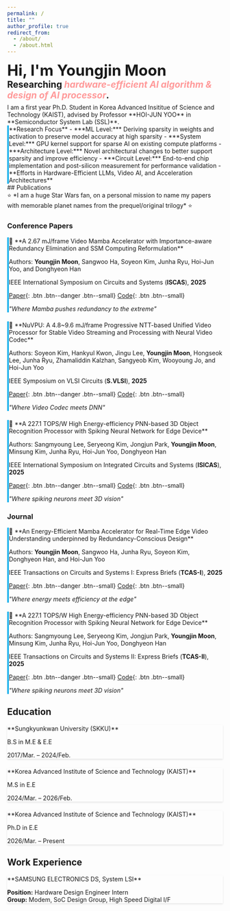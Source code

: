 ```yaml
---
permalink: /
title: ""
author_profile: true
redirect_from: 
  - /about/
  - /about.html
---
```

<div style="font-weight: bold; margin-bottom: 0.5em; line-height: 1.2;">
<span style="font-size: 2.5em;">Hi, I'm Youngjin Moon</span><br>
<span style="font-size: 1.5em;">Researching <em style="color:rgb(255, 154, 154); font-style: italic;">hardware-efficient AI algorithm & design of AI processor</em>.</span>
</div>

<div class="notice" markdown="1">
I am a first year Ph.D. Student in Korea Advanced Insititue of Science and Technology (KAIST), advised by Professor **HOI-JUN YOO** in **Semiconductor System Lab (SSL)**.
</div>

<div class="notice notice--info" markdown="1" style="border-left: 4px solid #22b3eb;">
**Research Focus**
- ***ML Level:*** Deriving sparsity in weights and activation to preserve model accuracy at high sparsity
- ***System Level:*** GPU kernel support for sparse AI on existing compute platforms
- ***Architecture Level:*** Novel architectural changes to better support sparsity and improve efficiency
- ***Circuit Level:*** End-to-end chip implementation and post-silicon measurement for performance validation
- **Efforts in Hardware-Efficient LLMs, Video AI, and Acceleration Architectures**
</div>
## Publications

<div class="notice" markdown="1">
⭐ *I am a huge Star Wars fan, on a personal mission to name my papers with memorable planet names from the prequel/original trilogy* ⭐
</div>

### Conference Papers

<div class="notice notice--info" markdown="1" style="border-left: 4px solid #22b3eb; margin-bottom: 1.5em;">
🐍 **A 2.67 mJ/frame Video Mamba Accelerator with Importance-aware Redundancy Elimination and SSM Computing Reformulation**

Authors: **Youngjin Moon**, Sangwoo Ha, Soyeon Kim, Junha Ryu, Hoi-Jun Yoo, and Donghyeon Han

IEEE International Symposium on Circuits and Systems (**ISCAS**), **2025**

[Paper](#){: .btn .btn--danger .btn--small} [Code](#){: .btn .btn--small}

*"Where Mamba pushes redundancy to the extreme"*
</div>

<div class="notice notice--info" markdown="1" style="border-left: 4px solid #22b3eb; margin-bottom: 1.5em;">
🎥 **NuVPU: A 4.8~9.6 mJ/frame Progressive NTT-based Unified Video Processor for Stable Video Streaming and Processing with Neural Video Codec**

Authors: Soyeon Kim, Hankyul Kwon, Jingu Lee, **Youngjin Moon**, Hongseok Lee, Junha Ryu, Zhamaliddin Kalzhan, Sangyeob Kim, Wooyoung Jo, and Hoi-Jun Yoo

IEEE Symposium on VLSI Circuits (**S.VLSI**), **2025**

[Paper](#){: .btn .btn--danger .btn--small} [Code](#){: .btn .btn--small}

*"Where Video Codec meets DNN"*
</div>

<div class="notice notice--info" markdown="1" style="border-left: 4px solid #22b3eb; margin-bottom: 1.5em;">
🧠 **A 227.1 TOPS/W High Energy-efficiency PNN-based 3D Object Recognition Processor with Spiking Neural Network for Edge Device** 

Authors: Sangmyoung Lee, Seryeong Kim, Jongjun Park, **Youngjin Moon**, Minsung Kim, Junha Ryu, Hoi-Jun Yoo, Donghyeon Han

IEEE International Symposium on Integrated Circuits and Systems (**ISICAS**), **2025**

[Paper](#){: .btn .btn--danger .btn--small} [Code](#){: .btn .btn--small}

*"Where spiking neurons meet 3D vision"*
</div>

### Journal

<div class="notice notice--info" markdown="1" style="border-left: 4px solid #22b3eb; margin-bottom: 1.5em;">
🐍 **An Energy-Efficient Mamba Accelerator for Real-Time Edge Video Understanding underpinned by Redundancy-Conscious Design**

Authors: **Youngjin Moon**, Sangwoo Ha, Junha Ryu, Soyeon Kim, Donghyeon Han, and Hoi-Jun Yoo

IEEE Transactions on Circuits and Systems I: Express Briefs (**TCAS-I**), **2025**

[Paper](#){: .btn .btn--danger .btn--small} [Code](#){: .btn .btn--small}

*"Where energy meets efficiency at the edge"*
</div>


<div class="notice notice--info" markdown="1" style="border-left: 4px solid #22b3eb; margin-bottom: 1.5em;">
🧠 **A 227.1 TOPS/W High Energy-efficiency PNN-based 3D Object Recognition Processor with Spiking Neural Network for Edge Device**

Authors: Sangmyoung Lee, Seryeong Kim, Jongjun Park, **Youngjin Moon**, Minsung Kim, Junha Ryu, Hoi-Jun Yoo, Donghyeon Han

IEEE Transactions on Circuits and Systems II: Express Briefs (**TCAS-II**), **2025**

[Paper](#){: .btn .btn--danger .btn--small} [Code](#){: .btn .btn--small}

*"Where spiking neurons meet 3D vision"*
</div>



## Education

<div class="notice" markdown="1" style="margin-bottom: 1.5em; box-shadow: 0 2px 4px rgba(0,0,0,0.1);">
**Sungkyunkwan University (SKKU)**

B.S in M.E & E.E

2017/Mar. – 2024/Feb.
</div>

<div class="notice" markdown="1" style="margin-bottom: 1.5em; box-shadow: 0 2px 4px rgba(0,0,0,0.1);">
**Korea Advanced Institute of Science and Technology (KAIST)**

M.S in E.E

2024/Mar. – 2026/Feb.
</div>

<div class="notice" markdown="1" style="margin-bottom: 1.5em; box-shadow: 0 2px 4px rgba(0,0,0,0.1);">
**Korea Advanced Institute of Science and Technology (KAIST)**

Ph.D in E.E

2026/Mar. – Present
</div>

## Work Experience

<div class="notice" markdown="1" style="margin-bottom: 1.5em; box-shadow: 0 2px 4px rgba(0,0,0,0.1);">
**SAMSUNG ELECTRONICS DS, System LSI**

**Position:** Hardware Design Engineer Intern  
**Group:** Modem, SoC Design Group, High Speed Digital I/F
</div>
